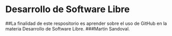 # Desarrollo de Software Libre
##La finalidad de este respositorio es aprender sobre el uso de GitHub en la materia Desarrollo de Software Libre.
###Martin Sandoval.

